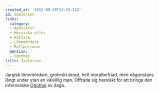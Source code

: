 ```yaml
---
created_at: '2012-09-30T11:25:21Z'
id: Zaalorion
links:
  category:
  - Apostater
  - Heroiska offer
  - Kättare
  - Lönnmördare
  - Rollpersoner
  mention:
  - Ogothaï
title: Zaalorion
---
```


Jargisk lönnmördare, groteskt ärrad, helt moralbefriad, men någonstans långt under ytan en välvillig
man. Offrade sig heroiskt för att bringa den infernaliske [Ogothaï] av daga.

  [Ogothaï]: Ogothaï